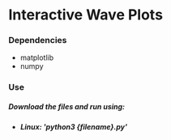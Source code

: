 # Interactive Wave Plots

### Dependencies
* matplotlib
* numpy

### Use
##### Download the files and run using:
* ##### Linux: 'python3 {filename}.py' 
